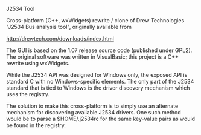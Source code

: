 J2534 Tool

Cross-platform (C++, wxWidgets) rewrite / clone of Drew Technologies "J2534 Bus analysis tool", originally available from

http://drewtech.com/downloads/index.html

The GUI is based on the 1.07 release source code (published under GPL2).
The original software was written in VisualBasic; this project is a C++ rewrite using wxWidgets.

While the J2534 API was designed for Windows only, the exposed API is standard C with no Windows-specific elements.
The only part of the J2534 standard that is tied to Windows is the driver discovery mechanism which uses the registry.

The solution to make this cross-platform is to simply use an alternate mechanism for discovering available J2534 drivers.
One such method would be to parse a $HOME/.j2534rc for the same key-value pairs as would be found in the registry.

